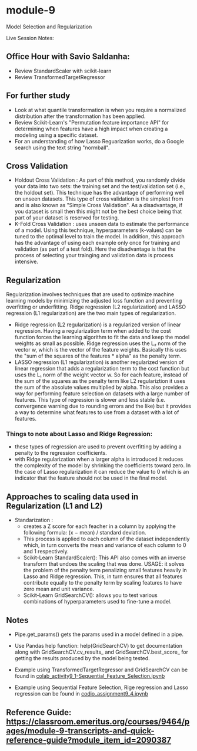 # module-9
Model Selection and Regularization

Live Session Notes:

## Office Hour with Savio Saldanha:
- Review StandardScaler with scikit-learn
- Review TransformedTargetRegressor

## For further study
- Look at what quantile transformation is when you require a normalized distribution after the transformation has been applied.
- Review Scikit-Learn's "Permutation feature importance API" for determining when features have a high impact when creating a modeling using a specific dataset.
- For an understanding of how Lasso Reguarization works, do a Google search using the text string "normball".

## Cross Validation
- Holdout Cross Validation : As part of this method, you randomly divide your data into two sets: the training set and the test/validation set (i.e., the holdout set). This technique has the advantage of performing well on unseen datasets.  This type of cross validation is the simplest from and is also known as "Simple Cross Validation".  As a disadvantage, if you dataset is small then this might not be the best choice being that part of your dataset is reserved for testing.
- K-Fold Cross Validation : uses unseen data to estimate the performance of a model. Using this technique, hyperparameters (k-values) can be tuned to the optimal level to train the model. In addition, this approach has the advantage of using each example only once for training and validation (as part of a test fold).  Here the disadvantage is that the process of selecting your trainging and validation data is process intensive.

## Regularization 
Regularization involves techniques that are used to optimize machine learning models by minimizing the adjusted loss function and preventing overfitting or underfitting. Ridge regression (L2 regularization) and LASSO regression (L1 regularization) are the two main types of regularization.
- Ridge regression (L2 regularization) is a regularized version of linear regression. Having a regularization term when added to the cost function forces the learning algorithm to fit the data and keep the model weights as small as possible. Ridge regression uses the L₂ norm of the vector w, which is the vector of the feature weights.  Basically this uses the "sum of the squares of the features * alpha" as the penalty term.
- LASSO regression (L1 regularization) is another regularized version of linear regression that adds a regularization term to the cost function but uses the L₁ norm of the weight vector w.  So for each feature, instead of the sum of the squares as the penalty term like L2 regulariztion it uses the sum of the absolute values multiplied by alpha.  This also provides a way for performing feature selection on datasets with a large number of features.  This type of regression is slower and less stable (i.e. convergence warning due to rounding errors and the like) but it provides a way to determine what features to use from a dataset with a lot of features.

### Things to note about Lasso and Ridge Regression:
- these types of regression are used to prevent overfitting by adding a penalty to the regression coefficients.
- with Ridge regularization when a larger alpha is introduced it reduces the complexity of the model by shrinking the coefficients toward zero.  In the case of Lasso regularization it can reduce the value to 0 which is an indicator that the feature should not be used in the final model.

## Approaches to scaling data used in Regularization (L1 and L2)
- Standarization : 
  - creates a Z score for each feacher in a column by applying the following formula: (x − mean) / standard deviation.
  - This process is applied to each column of the dataset independently which, in turn converts the mean and variance of each column to 0 and 1 respectively.
  - Scikit-Learn StandardScaler():  This API also comes with an inverse transform that undoes the scaling that was done.
    USAGE: it solves the problem of the penalty term penalizing small features heavily in Lasso and Ridge regression. This, in turn ensures that all features contribute equally to the penalty term by scaling features to have zero mean and unit variance. 
  - Scikit-Learn GridSearchCV(): allows you to test various combinations of hyperparameters used to fine-tune a model.

## Notes
- Pipe.get_params() gets the params used in a model defined in a pipe.

- Use Pandas help function: help(GridSearchCV) to get documentation along with GridSearchCV.cv_results_ and GridSearchCV.best_score_ for getting the results produced by the model being tested.

- Example using TransformedTargetRegressor and GridSearchCV can be found in [colab_activity9_1-Sequential_Feature_Selection.ipynb](module-9/edit/main/colab_activity9_1-Sequential_Feature_Selection.ipynb)

- Example using Sequential Feature Selection, Rige regression and Lasso regression can be found in [codio_assignment9_4.ipynb](module-9/edit/main/codio/codio_assignment9_4.ipynb)


## Reference Guide:  https://classroom.emeritus.org/courses/9464/pages/module-9-transcripts-and-quick-reference-guide?module_item_id=2090387